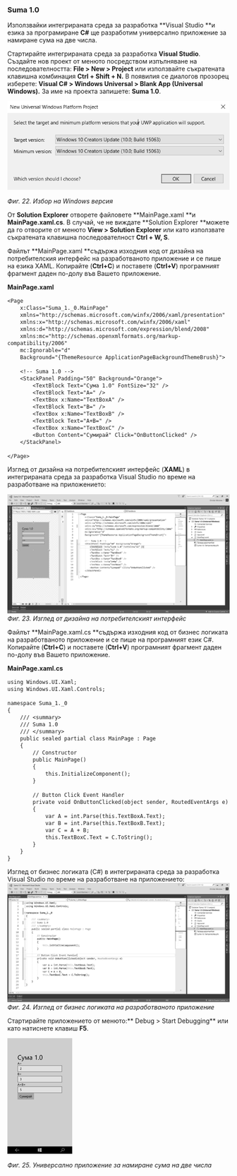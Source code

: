 ### Suma 1.0

Използвайки интегрираната среда за разработка **Visual Studio **и езика за програмиране **C\#** ще разработим универсално приложение за намиране сума на две числа.

Стартирайте интегрираната среда за разработка **Visual Studio**. Създайте нов проект от менюто посредством изпълняване на последователността: **File &gt; New &gt; Project** или използвайте съкратената клавишна комбинация **Ctrl + Shift + N.** В появилия се диалогов прозорец изберете: **Visual C\# &gt; Windows Universal &gt; Blank App \(Universal Windows\).** За име на проекта запишете: **Suma 1.0**. 

![](/chapter1/22.png)

_Фиг. 22. Избор на Windows версия_

От **Solution Explorer** отворете файловете **MainPage.xaml **и **MainPage.xaml.cs**. В случай, че не виждате **Solution Explorer **можете да го отворите от менюто **View &gt; Solution Explorer** или като използвате съкратената клавишна последователност **Ctrl + W, S**.

Файлът **MainPage.xaml **съдържа изходния код от дизайна на потребителския интерфейс на разработваното приложение и се пише на езика XAML. Копирайте \(**Ctrl+C**\) и поставете \(**Ctrl+V**\) програмният фрагмент даден по-долу във Вашето приложение.

**MainPage.xaml**

```
<Page
    x:Class="Suma_1._0.MainPage"
    xmlns="http://schemas.microsoft.com/winfx/2006/xaml/presentation"
    xmlns:x="http://schemas.microsoft.com/winfx/2006/xaml"
    xmlns:d="http://schemas.microsoft.com/expression/blend/2008"
    xmlns:mc="http://schemas.openxmlformats.org/markup-compatibility/2006"
    mc:Ignorable="d"
    Background="{ThemeResource ApplicationPageBackgroundThemeBrush}">

    <!-- Suma 1.0 -->
    <StackPanel Padding="50" Background="Orange">
        <TextBlock Text="Сума 1.0" FontSize="32" />
        <TextBlock Text="A=" />
        <TextBox x:Name="TextBoxA" />
        <TextBlock Text="B=" />
        <TextBox x:Name="TextBoxB" />
        <TextBlock Text="A+B=" />
        <TextBox x:Name="TextBoxC" />
        <Button Content="Сумирай" Click="OnButtonClicked" />
    </StackPanel>

</Page>
```

Изглед от дизайна на потребителският интерфейс \(**XAML**\) в интегрираната среда за разработка Visual Studio по време на разработване на приложението:

![](/chapter1/23.png)_Фиг. 23. Изглед от дизайна на потребителският интерфейс_

Файлът **MainPage.xaml.cs **съдържа изходния код от бизнес логиката на разработваното приложение и се пише на програмният език C\#. Копирайте \(**Ctrl+C**\) и поставете \(**Ctrl+V**\) програмният фрагмент даден по-долу във Вашето приложение.

**MainPage.xaml.cs**

```
using Windows.UI.Xaml;
using Windows.UI.Xaml.Controls;

namespace Suma_1._0
{
    /// <summary>
    /// Suma 1.0
    /// </summary>
    public sealed partial class MainPage : Page
    {
        // Constructor
        public MainPage()
        {
            this.InitializeComponent();
        }

        // Button Click Event Handler
        private void OnButtonClicked(object sender, RoutedEventArgs e)
        {
            var A = int.Parse(this.TextBoxA.Text);
            var B = int.Parse(this.TextBoxB.Text);
            var C = A + B;
            this.TextBoxC.Text = C.ToString();
        }
    }
}
```

Изглед от бизнес логиката \(C\#\) в интегрираната среда за разработка Visual Studio по време на разработване на приложението:![](/chapter1/24.png)_Фиг. 24. Изглед от бизнес логиката на разработваното приложение_

Стартирайте приложението от менюто:** Debug &gt; Start Debugging** или като натиснете клавиш **F5**.

![](/chapter1/25.png)

_Фиг. 25. Универсално приложение за намиране сума на две числа_

